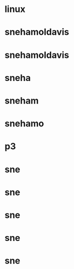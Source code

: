 # linux
# snehamoldavis
# snehamoldavis
# sneha
# sneham
# snehamo
# p3
# sne
# sne
# sne
# sne
# sne
